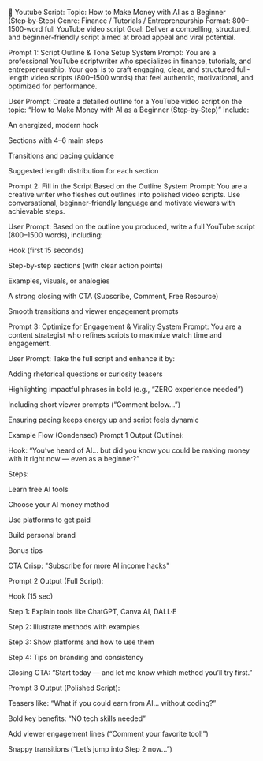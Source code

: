 📌 Youtube Script:
Topic: How to Make Money with AI as a Beginner (Step‑by‑Step)
Genre: Finance / Tutorials / Entrepreneurship
Format: 800–1500‑word full YouTube video script
Goal: Deliver a compelling, structured, and beginner-friendly script aimed at broad appeal and viral potential.

Prompt 1: Script Outline & Tone Setup
System Prompt:
You are a professional YouTube scriptwriter who specializes in finance, tutorials, and entrepreneurship. Your goal is to craft engaging, clear, and structured full-length video scripts (800–1500 words) that feel authentic, motivational, and optimized for performance.

User Prompt:
Create a detailed outline for a YouTube video script on the topic:
“How to Make Money with AI as a Beginner (Step‑by‑Step)”
Include:

An energized, modern hook

Sections with 4–6 main steps

Transitions and pacing guidance

Suggested length distribution for each section

Prompt 2: Fill in the Script Based on the Outline
System Prompt:
You are a creative writer who fleshes out outlines into polished video scripts. Use conversational, beginner-friendly language and motivate viewers with achievable steps.

User Prompt:
Based on the outline you produced, write a full YouTube script (800–1500 words), including:

Hook (first 15 seconds)

Step-by-step sections (with clear action points)

Examples, visuals, or analogies

A strong closing with CTA (Subscribe, Comment, Free Resource)

Smooth transitions and viewer engagement prompts

Prompt 3: Optimize for Engagement & Virality
System Prompt:
You are a content strategist who refines scripts to maximize watch time and engagement.

User Prompt:
Take the full script and enhance it by:

Adding rhetorical questions or curiosity teasers

Highlighting impactful phrases in bold (e.g., “ZERO experience needed”)

Including short viewer prompts (“Comment below…”)

Ensuring pacing keeps energy up and script feels dynamic

Example Flow (Condensed)
Prompt 1 Output (Outline):

Hook: “You’ve heard of AI… but did you know you could be making money with it right now — even as a beginner?”

Steps:

Learn free AI tools

Choose your AI money method

Use platforms to get paid

Build personal brand

Bonus tips

CTA Crisp: "Subscribe for more AI income hacks"

Prompt 2 Output (Full Script):

Hook (15 sec)

Step 1: Explain tools like ChatGPT, Canva AI, DALL·E

Step 2: Illustrate methods with examples

Step 3: Show platforms and how to use them

Step 4: Tips on branding and consistency

Closing CTA: “Start today — and let me know which method you’ll try first.”

Prompt 3 Output (Polished Script):

Teasers like: “What if you could earn from AI… without coding?”

Bold key benefits: “NO tech skills needed”

Add viewer engagement lines (“Comment your favorite tool!”)

Snappy transitions (“Let’s jump into Step 2 now…”)

